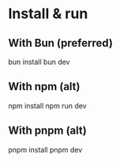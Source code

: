 # Install & run

## With Bun (preferred)
bun install
bun dev

## With npm (alt)
npm install
npm run dev

## With pnpm (alt)
pnpm install
pnpm dev

